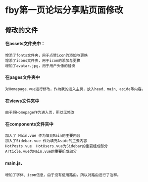 # fby第一页论坛分享贴页面修改

## 修改的文件
#### 在assets文件夹中：
    增添了fonts文件夹，用于点赞icon的添加与更换
    增添了icons文件夹，用于icon的添加与更换
    增加了avatar.jpg，用于用户头像的替换

#### 在pages文件夹中
    对Homepage.vue进行修改，作为我的进入主页，放入head、main、aside等内容。

#### 在views文件夹中
    由于将Homepage作为进入页，所以无修改

#### 在components文件夹中
    加入了 Main.vue 作为填充Main的主要内容
    加入了Sidebar.vue 作为填充Aside的主要内容
    HotPosts.vue  HotUsers.vue为Sidebar的重要组成部分
    Article.vue为Main.vue的重要组成部分

#### main.js、
    增加了字体、icon信息，由于没有使用路由，所以对路由进行了注释。
